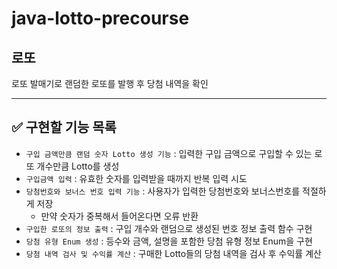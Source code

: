 # java-lotto-precourse

## 로또
로또 발매기로 랜덤한 로또를 발행 후 당첨 내역을 확인

---

## ✅ 구현할 기능 목록

- `구입 금액만큼 랜덤 숫자 Lotto 생성 기능` : 입력한 구입 금액으로 구입할 수 있는 로또 개수만큼 Lotto를 생성
- `구입금액 입력` : 유효한 숫자를 입력받을 때까지 반복 입력 시도
- `당첨번호와 보너스 번호 입력 기능` : 사용자가 입력한 당첨번호와 보너스번호를 적절하게 저장
  - 만약 숫자가 중복해서 들어온다면 오류 반환
- `구입한 로또의 정보 출력` : 구입 개수와 랜덤으로 생성된 번호 정보 출력 함수 구현
- `당첨 유형 Enum 생성` : 등수와 금액, 설명을 포함한 당첨 유형 정보 Enum을 구현
- `당첨 내역 검사 및 수익률 계산` : 구매한 Lotto들의 당첨 내역을 검사 후 수익률 계산


